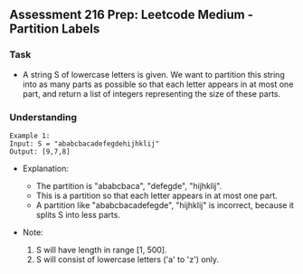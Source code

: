 ## Assessment 216 Prep: Leetcode Medium - Partition Labels

### Task
- A string S of lowercase letters is given. We want to partition this string into as many parts as possible so that each letter appears in at most one part, and return a list of integers representing the size of these parts.

### Understanding


```
Example 1:
Input: S = "ababcbacadefegdehijhklij"
Output: [9,7,8]
```
- Explanation:
  + The partition is "ababcbaca", "defegde", "hijhklij".
  + This is a partition so that each letter appears in at most one part.
  + A partition like "ababcbacadefegde", "hijhklij" is incorrect, because it splits S into less parts.

- Note:

  1. S will have length in range [1, 500].
  2. S will consist of lowercase letters ('a' to 'z') only.